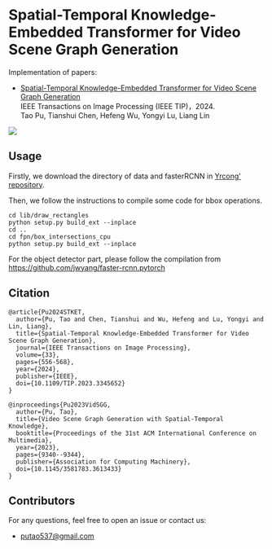 # Spatial-Temporal Knowledge-Embedded Transformer for Video Scene Graph Generation

Implementation of papers: 

- [Spatial-Temporal Knowledge-Embedded Transformer for Video Scene Graph Generation](https://ieeexplore.ieee.org/document/10375886)  
  IEEE Transactions on Image Processing (IEEE TIP)，2024.   
  Tao Pu, Tianshui Chen, Hefeng Wu, Yongyi Lu, Liang Lin

![](./figures/framework.png)

## Usage
Firstly, we download the directory of data and fasterRCNN in [Yrcong' repository](https://github.com/yrcong/STTran).

Then, we follow the instructions to compile some code for bbox operations.
```
cd lib/draw_rectangles
python setup.py build_ext --inplace
cd ..
cd fpn/box_intersections_cpu
python setup.py build_ext --inplace
```

For the object detector part, please follow the compilation from https://github.com/jwyang/faster-rcnn.pytorch


## Citation
```
@article{Pu2024STKET,
  author={Pu, Tao and Chen, Tianshui and Wu, Hefeng and Lu, Yongyi and Lin, Liang},
  title={Spatial-Temporal Knowledge-Embedded Transformer for Video Scene Graph Generation},
  journal={IEEE Transactions on Image Processing},
  volume={33},
  pages={556-568},
  year={2024},
  publisher={IEEE},
  doi={10.1109/TIP.2023.3345652}
}

@inproceedings{Pu2023VidSGG,
  author={Pu, Tao},
  title={Video Scene Graph Generation with Spatial-Temporal Knowledge},
  booktitle={Proceedings of the 31st ACM International Conference on Multimedia},
  year={2023},
  pages={9340--9344},
  publisher={Association for Computing Machinery},
  doi={10.1145/3581783.3613433}
}
```
  
## Contributors
For any questions, feel free to open an issue or contact us:    

* putao537@gmail.com
